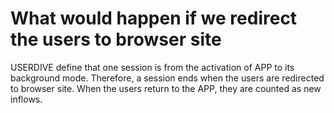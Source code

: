 # What would happen if we redirect the users to browser site

USERDIVE define that one session is from the activation of APP
to its background mode.
Therefore, a session ends when the users are redirected to browser site.
When the users return to the APP, they are counted as new inflows.
